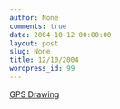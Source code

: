 ```yaml
---
author: None
comments: true
date: 2004-10-12 00:00:00
layout: post
slug: None
title: 12/10/2004
wordpress_id: 99
---
```


[GPS Drawing](http://www.gpsdrawing.com/)
